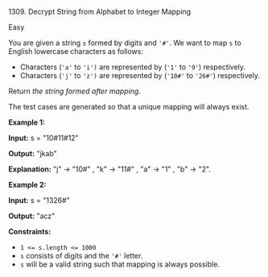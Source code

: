 1309\. Decrypt String from Alphabet to Integer Mapping

Easy

You are given a string `s` formed by digits and `'#'`. We want to map `s` to English lowercase characters as follows:

*   Characters (`'a'` to `'i')` are represented by (`'1'` to `'9'`) respectively.
*   Characters (`'j'` to `'z')` are represented by (`'10#'` to `'26#'`) respectively.

Return _the string formed after mapping_.

The test cases are generated so that a unique mapping will always exist.

**Example 1:**

**Input:** s = "10#11#12"

**Output:** "jkab"

**Explanation:** "j" -> "10#" , "k" -> "11#" , "a" -> "1" , "b" -> "2".

**Example 2:**

**Input:** s = "1326#"

**Output:** "acz"

**Constraints:**

*   `1 <= s.length <= 1000`
*   `s` consists of digits and the `'#'` letter.
*   `s` will be a valid string such that mapping is always possible.